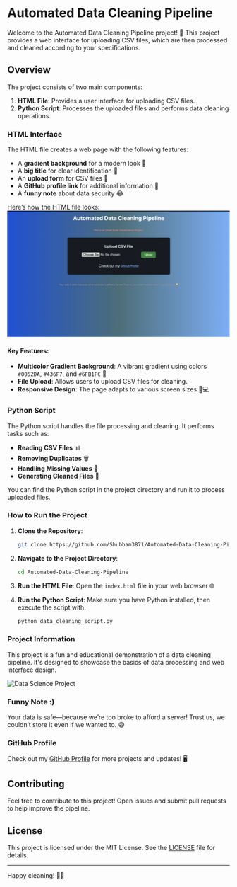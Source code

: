 # Automated Data Cleaning Pipeline

Welcome to the Automated Data Cleaning Pipeline project! 🎉 This project provides a web interface for uploading CSV files, which are then processed and cleaned according to your specifications. 

## Overview

The project consists of two main components:

1. **HTML File**: Provides a user interface for uploading CSV files.
2. **Python Script**: Processes the uploaded files and performs data cleaning operations.

### HTML Interface

The HTML file creates a web page with the following features:

- A **gradient background** for a modern look 🎨
- A **big title** for clear identification 📜
- An **upload form** for CSV files 📂
- A **GitHub profile link** for additional information 🐙
- A **funny note** about data security 😂

Here’s how the HTML file looks:
![Pipeline Overview](https://github.com/Shubham3871/Automated-Data-Cleaning-Pipeline/blob/main/image_2024-08-14_100307375.png)

#### Key Features:

- **Multicolor Gradient Background**: A vibrant gradient using colors `#0052DA`, `#436F7`, and `#6FB1FC` 🌈
- **File Upload**: Allows users to upload CSV files for cleaning.
- **Responsive Design**: The page adapts to various screen sizes 📱💻

### Python Script

The Python script handles the file processing and cleaning. It performs tasks such as:

- **Reading CSV Files** 📊
- **Removing Duplicates** 🗑️
- **Handling Missing Values** 🧹
- **Generating Cleaned Files** 💾

You can find the Python script in the project directory and run it to process uploaded files.

### How to Run the Project

1. **Clone the Repository**:
    ```bash
    git clone https://github.com/Shubham3871/Automated-Data-Cleaning-Pipeline.git
    ```

2. **Navigate to the Project Directory**:
    ```bash
    cd Automated-Data-Cleaning-Pipeline
    ```

3. **Run the HTML File**: Open the `index.html` file in your web browser 🌐

4. **Run the Python Script**: Make sure you have Python installed, then execute the script with:
    ```bash
    python data_cleaning_script.py
    ```

### Project Information

This project is a fun and educational demonstration of a data cleaning pipeline. It's designed to showcase the basics of data processing and web interface design. 

![Data Science Project](https://via.placeholder.com/600x400.png?text=Data+Science+Project)

### Funny Note :)

Your data is safe—because we’re too broke to afford a server! Trust us, we couldn’t store it even if we wanted to. 😅

### GitHub Profile

Check out my [GitHub Profile](https://github.com/Shubham3871) for more projects and updates! 🖥️

## Contributing

Feel free to contribute to this project! Open issues and submit pull requests to help improve the pipeline.

## License

This project is licensed under the MIT License. See the [LICENSE](LICENSE) file for details.

---

Happy cleaning! 🧼✨

